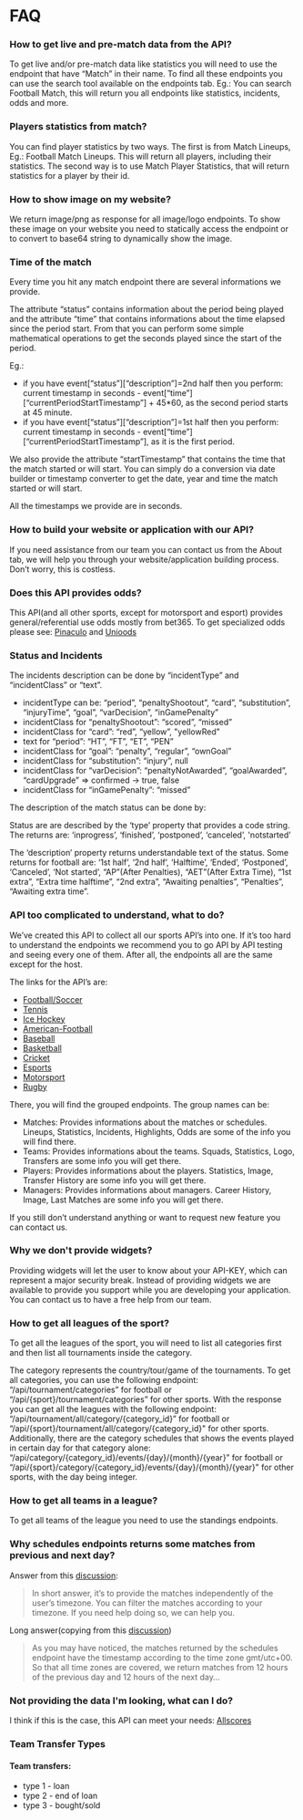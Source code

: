 <h1>FAQ</h1>
<h3>How to get live and pre-match data from the API?</h3>
<p>To get live and/or pre-match data like statistics you will need to use the endpoint that have “Match” in their name. To find all these endpoints you can use the search tool available on the endpoints tab. Eg.: You can search Football Match, this will return you all endpoints like statistics, incidents, odds and more.</p>
<h3>Players statistics from match?</h3>
<p>You can find player statistics by two ways. The first is from Match Lineups, Eg.: Football Match Lineups. This will return all players, including their statistics. The second way is to use Match Player Statistics, that will return statistics for a player by their id.</p>
<h3>How to show image on my website?</h3>
<p>We return image/png as response for all image/logo endpoints. To show these image on your website you need to statically access the endpoint or to convert to base64 string to dynamically show the image.</p>
<h3>Time of the match</h3>
<p>Every time you hit any match endpoint there are several informations we provide.</p>
<p>The attribute “status” contains information about the period being played and the attribute “time” that contains informations about the time elapsed since the period start. From that you can perform some simple mathematical operations to get the seconds played since the start of the period.</p>
<p>Eg.:</p>
<ul><li>if you have event[“status”][“description”]=2nd half then you perform: current timestamp in seconds - event[“time”][“currentPeriodStartTimestamp”] + 45*60, as the second period starts at 45 minute.</li>
<li>if you have event[“status”][“description”]=1st half then you perform: current timestamp in seconds - event[“time”][“currentPeriodStartTimestamp”], as it is the first period.</li></ul>

<p>We also provide the attribute “startTimestamp” that contains the time that the match started or will start. You can simply do a conversion via date builder or timestamp converter to get the date, year and time the match started or will start.</p>
<p>All the timestamps we provide are in seconds.</p>
<h3>How to build your website or application with our API?</h3>
<p>If you need assistance from our team you can contact us from the About tab, we will help you through your website/application building process. Don’t worry, this is costless.</p>
<h3>Does this API provides odds?</h3>
<p>This API(and all other sports, except for motorsport and esport) provides general/referential use odds mostly from bet365. To get specialized odds please see: <a href="https://rapidapi.com/fluis.lacasse/api/pinaculo" target="_blank">Pinaculo</a> and <a href="https://rapidapi.com/fluis.lacasse/api/uniodds3" target="_blank">Unioods</a> </p>
<h3>Status and Incidents</h3>
<p>The incidents description can be done by “incidentType” and “incidentClass” or “text”.</p>
<ul>
<li>incidentType can be: “period”, “penaltyShootout”, “card”, “substitution”, “injuryTime”, “goal”, “varDecision”, “inGamePenalty”</li>
<li>incidentClass for “penaltyShootout”: “scored”, “missed”</li>
<li>incidentClass for “card”: “red”, “yellow”, "yellowRed"</li>
<li>text for “period”: “HT”, “FT”, “ET”, “PEN”</li>
<li>incidentClass for “goal”: “penalty”, “regular”, “ownGoal”</li>
<li>incidentClass for “substitution”: “injury”, null</li>
<li>incidentClass for “varDecision”: “penaltyNotAwarded”, “goalAwarded”, “cardUpgrade” => confirmed -> true, false</li>
<li>incidentClass for “inGamePenalty”: “missed”</li>
</ul>
<p>The description of the match status can be done by:</p>

<p>Status are are described by the ‘type’ property that provides a code string. The returns are: ‘inprogress’, ‘finished’, ‘postponed’, ‘canceled’, 'notstarted’</p>
<p>The ‘description’ property returns understandable text of the status. Some returns for football are: ‘1st half’, ‘2nd half’, ‘Halftime’, ‘Ended’, ‘Postponed’, ‘Canceled’, ‘Not started’, “AP”(After Penalties), “AET”(After Extra Time), “1st extra”, “Extra time halftime”, “2nd extra”, “Awaiting penalties”, “Penalties”, “Awaiting extra time”.</p>
<h3>API too complicated to understand, what to do?</h3>
<p>We’ve created this API to collect all our sports API’s into one. If it’s too hard to understand the endpoints we recommend you to go API by API testing and seeing every one of them. After all, the endpoints all are the same except for the host.</p>
<p>The links for the API’s are:</p>
<ul>
<li><a target="_blank" rel="noopener noreferrer" href="https://rapidapi.com/fluis.lacasse/api/footapi7/">Football/Soccer</a></li>
<li><a href="https://rapidapi.com/fluis.lacasse/api/tennisapi1/" target="_blank" rel="noopener noreferrer">Tennis</a></li>
<li><a href="https://rapidapi.com/fluis.lacasse/api/icehockeyapi/" target="_blank" rel="noopener noreferrer">Ice Hockey</a></li>
<li><a href="https://rapidapi.com/fluis.lacasse/api/americanfootballapi/" target="_blank" rel="noopener noreferrer">American-Football</a></li>
<li><a href="https://rapidapi.com/fluis.lacasse/api/baseballapi/" target="_blank"  rel="noopener noreferrer">Baseball</a></li>
<li><a href="https://rapidapi.com/fluis.lacasse/api/basketapi1/" target="_blank" rel="noopener noreferrer">Basketball</a></li>
<li><a href="https://rapidapi.com/fluis.lacasse/api/cricketapi21/" target="_blank" rel="noopener noreferrer">Cricket</a></li>
<li><a href="https://rapidapi.com/fluis.lacasse/api/esportapi1/" target="_blank" rel="noopener noreferrer">Esports</a></li>
<li><a href="https://rapidapi.com/fluis.lacasse/api/motorsportapi/" target="_blank" rel="noopener noreferrer">Motorsport</a></li>
<li><a href="https://rapidapi.com/fluis.lacasse/api/rugbyapi2/" target="_blank" rel="noopener noreferrer">Rugby</a></li></ul>
<p>There, you will find the grouped endpoints. The group names can be:</p>
<ul><li>Matches: Provides informations about the matches or schedules. Lineups, Statistics, Incidents, Highlights, Odds are some of the info you will find there.</li>
<li>Teams: Provides informations about the teams. Squads, Statistics, Logo, Transfers are some info you will get there.</li>
<li>Players: Provides informations about the players. Statistics, Image, Transfer History are some info you will get there.</li>
<li>Managers: Provides informations about managers. Career History, Image, Last Matches are some info you will get there.</li></ul>
<p>If you still don’t understand anything or want to request new feature you can contact us.</p>
<h3>Why we don't provide widgets?</h3>
<p>Providing widgets will let the user to know about your API-KEY, which can represent a major security break. Instead of providing widgets we are available to provide you support while you are developing your application. You can contact us to have a free help from our team.</p>
<h3>How to get all leagues of the sport?</h3>
<p>To get all the leagues of the sport, you will need to list all categories first and then list all tournaments inside the category.</p>
<p>The category represents the country/tour/game of the tournaments. To get all categories, you can use the following endpoint: “/api/tournament/categories” for football or “/api/{sport}/tournament/categories” for other sports. With the response you can get all the leagues with the following endpoint: “/api/tournament/all/category/{category_id}” for football or “/api/{sport}/tournament/all/category/{category_id}" for other sports. Additionally, there are the category schedules that shows the events played in certain day for that category alone: “/api/category/{category_id}/events/{day}/{month}/{year}” for football or “/api/{sport}/category/{category_id}/events/{day}/{month}/{year}" for other sports, with the day being integer.</p>
<h3>How to get all teams in a league?</h3>
<p>To get all teams of the league you need to use the standings endpoints.</p>
<h3>Why schedules endpoints returns some matches from previous and next day?</h3>
<p>Answer from this <a href="https://rapidapi.com/fluis.lacasse/api/allsportsapi2/discussions/38225" target="_blank">discussion</a>:</p>
<blockquote cite="https://rapidapi.com/fluis.lacasse/api/allsportsapi2/discussions/38225">In short answer, it’s to provide the matches independently of the user’s timezone. You can filter the matches according to your timezone. If you need help doing so, we can help you.</blockquote>
<p>Long answer(copying from this <a href="https://rapidapi.com/fluis.lacasse/api/footapi7/discussions/33473" target="_blank">discussion</a>)</p>
<blockquote>As you may have noticed, the matches returned by the schedules endpoint have the timestamp according to the time zone gmt/utc+00. So that all time zones are covered, we return matches from 12 hours of the previous day and 12 hours of the next day…</blockquote>
<h3>Not providing the data I'm looking, what can I do?</h3>
<p>I think if this is the case, this API can meet your needs: <a href="https://rapidapi.com/fluis.lacasse/api/allscores/" target="_blank">Allscores</a></p>
<h3>Team Transfer Types</h3>
<h4>Team transfers:</h4>
<ul><li>type 1 - loan</li><li>type 2 - end of loan</li><li>type 3 - bought/sold</li>
</ul>